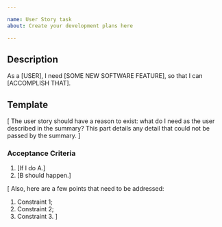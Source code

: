```yaml
---

name: User Story task
about: Create your development plans here

---
```


## Description

As a [USER],
I need [SOME NEW SOFTWARE FEATURE],
so that I can [ACCOMPLISH THAT].

## Template

[
The user story should have a reason to exist: what do I need as the user described in the summary?
This part details any detail that could not be passed by the summary.
]


### Acceptance Criteria

1. [If I do A.]
1. [B should happen.]

[
Also, here are a few points that need to be addressed:

1. Constraint 1;
1. Constraint 2;
1. Constraint 3.
]
